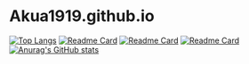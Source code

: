 # Akua1919.github.io
[![Top Langs](https://github-readme-stats.vercel.app/api/top-langs/?username=Akua1919)](https://github.com/anuraghazra/github-readme-stats)
[![Readme Card](https://github-readme-stats.vercel.app/api/pin/?username=Evian7&repo=DreamNLOS)](https://github.com/anuraghazra/github-readme-stats)
[![Readme Card](https://github-readme-stats.vercel.app/api/pin/?username=wangzh1&repo=NLOS-MAE)](https://github.com/anuraghazra/github-readme-stats)
[![Readme Card](https://github-readme-stats.vercel.app/api/pin/?username=teafrogsf&repo=SI100B_Fall_2024_Python)](https://github.com/anuraghazra/github-readme-stats)
[![Anurag's GitHub stats](https://github-readme-stats.vercel.app/api?username=Akua1919)](https://github.com/anuraghazra/github-readme-stats)
